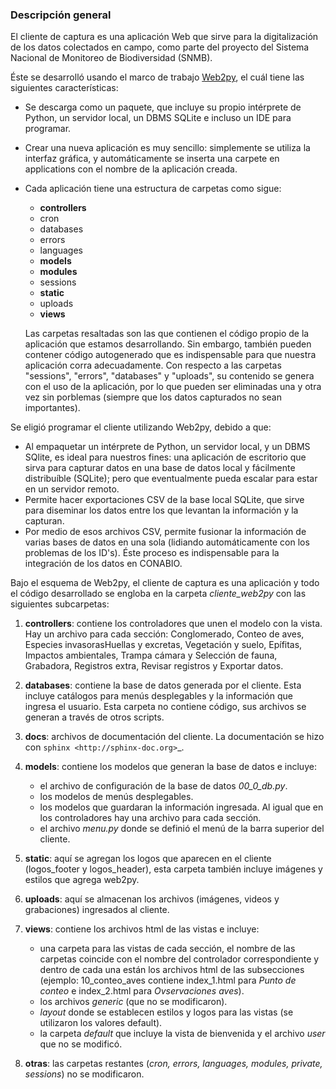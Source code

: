 ### Descripción general

El cliente de captura es una aplicación Web que sirve para la digitalización de los
datos colectados en campo, como parte del proyecto del Sistema Nacional de
Monitoreo de Biodiversidad (SNMB).

Éste se desarrolló usando el marco de trabajo [Web2py](http://www.web2py.com/), el
cuál tiene las siguientes características:
* Se descarga como un paquete, que incluye su propio intérprete de Python, un
	servidor local, un DBMS SQLite e incluso un IDE para programar.
* Crear una nueva aplicación es muy sencillo: simplemente se utiliza la interfaz
	gráfica, y automáticamente se inserta una carpete en applications con el nombre
	de la aplicación creada.
* Cada aplicación tiene una estructura de carpetas como sigue:
	+ __controllers__
	+ cron
	+ databases
	+ errors
	+ languages
	+ __models__
	+ __modules__
	+ sessions
	+ __static__
	+ uploads
	+ __views__
	
	Las carpetas resaltadas son las que contienen el código propio de la aplicación
	que estamos desarrollando. Sin embargo, también pueden contener código autogenerado
	que es indispensable para que nuestra aplicación corra adecuadamente. Con respecto
	a las carpetas "sessions", "errors", "databases" y "uploads", su contenido
	se genera con el uso de la aplicación, por lo que pueden ser eliminadas una
	y otra vez sin porblemas (siempre que los datos capturados no sean importantes).

Se eligió programar el cliente utilizando Web2py, debido a que:
* Al empaquetar un intérprete de Python, un servidor local, y un DBMS SQlite, es ideal
	para nuestros fines: una aplicación de escritorio que sirva para capturar
	datos en una base de datos local y fácilmente distribuíble (SQLite); pero
	que eventualmente pueda escalar para estar en un servidor remoto.
* Permite hacer exportaciones CSV de la base local SQLite, que sirve para
	diseminar los datos entre los que levantan la información y la capturan.
* Por medio de esos archivos CSV, permite fusionar la información de varias bases
	de datos en una sola (lidiando automáticamente con los problemas de los ID's).
	Éste proceso es indispensable para la integración de los datos en CONABIO.


Bajo el esquema de Web2py, el cliente de captura es una aplicación y todo el
código desarrollado se engloba en la carpeta *cliente_web2py* con las 
siguientes subcarpetas:

1. **controllers**: contiene los controladores que unen el modelo con la vista. Hay un archivo para cada sección: Conglomerado, Conteo de aves, Especies invasorasHuellas y excretas, Vegetación y suelo, Epífitas, Impactos ambientales, Trampa cámara y Selección de fauna, Grabadora, Registros extra, Revisar registros y Exportar datos.

2. **databases**: contiene la base de datos generada por el cliente. Esta incluye catálogos para menús desplegables y la información que ingresa el usuario. Esta carpeta no contiene código, sus archivos se generan a través de otros scripts.

3. **docs**: archivos de documentación del cliente. La documentación se hizo con `sphinx <http://sphinx-doc.org>`_.

4. **models**: contiene los modelos que generan la base de datos e incluye:
	
	+ el archivo de configuración de la base de datos *00_0_db.py*.  
	+ los modelos de menús desplegables.  
	+ los modelos que guardaran la información ingresada. Al igual que en los controladores hay una archivo para cada sección.  
	+ el archivo *menu.py* donde se definió el menú de la barra superior del cliente.

5. **static**: aquí se agregan los logos que aparecen en el cliente (logos_footer y logos_header), esta carpeta también incluye imágenes y estilos que agrega web2py.

6. **uploads**: aquí se almacenan los archivos (imágenes, videos y grabaciones) ingresados al cliente.

7. **views**: contiene los archivos html de las vistas e incluye:
	
	+ una carpeta para las vistas de cada sección, el nombre de las carpetas  coincide con el nombre del controlador correspondiente y dentro de cada una están los archivos html de las subsecciones (ejemplo: 10_conteo_aves contiene index_1.html para *Punto de conteo* e index_2.html para *Ovservaciones aves*).   
	+ los archivos *generic* (que no se modificaron).  
	+ *layout* donde se establecen estilos y logos para las vistas (se utilizaron los valores default).  
	+ la carpeta *default* que incluye la vista de bienvenida y el archivo *user* que no se modificó.

8. **otras**: las carpetas restantes (*cron, errors, languages, modules, private, 
sessions*) no se modificaron.


